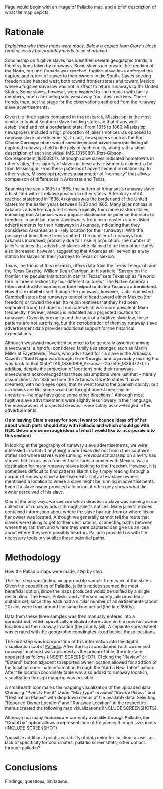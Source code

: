 Page would begin with an image of Palladio map, and a brief description of what the map depicts.

# Rationale

*Explaining why these maps were made. Below is copied from Clare's close reading essay but probably needs to be shortened.*

Scholarship on fugitive slaves has identified several geographic trends in the directions taken by runaways. Some slaves ran toward the freedom of the North, but until Canada was reached, fugitive slave laws enforced the capture and return of slaves to their owners in the South. Slaves seeking freedom also headed west, both toward frontier states and toward Mexico, where a fugitive slave law was not in effect to return runaways to the United States. Some slaves, however, were inspired to find reunion with family members, often after being sold west away from their relatives. These trends, then, set the stage for the observations gathered from the runaway slave advertisements.

Given the three states compared in this research, Mississippi is the most similar to typical Southern slave-holding states, in that it was well-established and not a borderland state. From 1835 to 1860, Mississippi newspapers included a high proportion of jailer's notices (as opposed to runaway slave advertisements). In fact, newspapers such as the Port Gibson Correspondent would sometimes post advertisements listing all captured runaways held in the jails of each county, along with a short description of each individual (MS_18350801_Port-Gibson-Correspondent_18350801). Although some slaves indicated hometowns in other states, the majority of slaves in these advertisements claimed to be from Mississippi. From these patterns of advertisement in relationship to other states,  Mississippi provides a barometer of “normalcy” that allows comparison of differences in Arkansas and Texas.

Spanning the years 1835 to 1865, the pattern of Arkansas's runaway slave ads shifted with its relative position to other states. A territory until it reached statehood in 1836, Arkansas was the borderland of the United States for the earlier years between 1835 and 1865. Many jailer notices in Arkansas advertise captured slaves originally from more eastern states, indicating that Arkansas was a popular destination or point on the route to freedom. In addition, many slaveowners from more eastern states listed advertisements for their runaways in Arkansas, indicating that they considered Arkansas as a likely location for their runaways.  With the passage of time, these trends shifted. The number of runaways from Arkansas increased, probably due to a rise in population.  The number of jailer's notices that advertised slaves who claimed to be from other states also increased, however, suggesting that Arkansas still served as a way station for slaves on their journeys to Texas or Mexico.

Texas, the focus of this research, offers data from the Texas Telegraph and the Texas Gazette. William Dean Carrigan, in his article “Slavery on the frontier: the peculiar institution in central Texas” sets Texas up as “a world torn in three directions by four different cultures.” The Native American tribes and the Mexican border both helped to define Texas as a borderland. How this exhibited itself through the runaways, however, is still contested. Campbell states that runaways tended to head toward either Mexico (for freedom) or toward the east (to rejoin relatives that they had been separated from) but does not indicate which was more prevalent. More frequently, however, Mexico is indicated as a projected location for runaways. Given its proximity and the lack of a fugitive slave law, these patterns are not surprising, but the corroboration of them by runaway slave advertisement data provides additional support for the historical expectations.

Although westward movement seemed to be generally assumed among slaveowners, a handful considered family ties stronger, such as  Martin Miller of Fayetteville, Texas, who advertised for his slave in the Arkansas Gazette: “Said Negro was brought from Georgia, and is probably making his way back to that State” (AR_18360909_Arkansas-Gazette_18360727). In addition, despite the projection of  locations onto their runaways, slaveowners acknowledged that these assumptions were just that – merely assumptions. An 1836 ad from the Arkansas Gazette states “I have dreamed, with both eyes open, that he went toward the Spanish county; but as dreams are like some would be thought honest men―quite uncertain―he may have gone some other directions.” Although most fugitive slave advertisements were slightly less flowery in their language, the inaccuracies of projected direction were subtly acknowledged in the advertisements.

**(I am leaving Clare's essay for now; I want to bounce ideas off of her about which parts should stay with Palladio and which should go with NER. Below are some rough ideas of what I would like to incorporate into this section)**

In looking at the geography of runaway slave advertisements, we were interested in what (if anything) made Texas distinct from other southern states and where slaves were running. Previous scholarship on slavery has shown that Texas, as a frontier that shares a border with Mexico, was a destination for many runaway slaves looking to find freedom. However, it is sometimes difficult to find patterns like this by simply reading through a corpus of runaway slave advertisements. Only a few slave owners mentioned a location to where a slave might be running in advertisements. Even if a slave owner provided a location, it often only shows what the owner perceived of his slave. 

One of the only ways we can see which direction a slave was running in our collection of runaway ads is through jailer's notices. Many jailer's notices contained information about where the slave had run from or where his or her owner was located. Although we generally cannot tell the route that slaves were taking to get to their destinations, connecting paths between where they ran from and where they were captured can give us an idea about where they were possibly heading. Palladio provided us with the necessary tools to visualize these potential paths.

# Methodology

How the Palladio maps were made, step by step.

The first step was finding an appropriate sample from each of the states. Given the capabilities of Palladio, jailer's notices seemed the most beneficial option, since the maps produced would be unified by a single destination. The Bexar, Pulaski, and Jefferson county jails provided a suitable set, since they each had a similar number of advertisements (about 20) and were from around the same time period (the late 1850s).

Data from these three samples was then manually entered into a spreadsheet, which specifically included information on the reported owner location and the runaway location (the county jail). A separate spreadsheet was created with the geographic coordinates listed beside these locations.

The next step was incorporation of this information into the digital visualization tool of [Palladio](http://palladio.designhumanities.org/). After the first spreadsheet (with owner and runaway locations) was uploaded as the primary table, the interface appeared as follows (INSERT SCREENSHOT). Clicking the "Review" or "Extend" button adjacent to reported owner location allowed for addition of the location coordinate information through the "Add a New Table"  option. After the location coordinate table was also added to runaway location, visualization through mapping was possible.

A small earth icon marks the mapping visualization of the uploaded data. Choosing "Point to Point" Under "Map type" revealed "Source Places" and "Destination Places" with dropdown menus of the available data. Selecting "Reported Owner Location" and "Runaway Location" in the respective menus created the following map visualizations (INCLUDE SCREENSHOTS).

Although not many features are currently available through Palladio, the "Count by" option allows a representation of frequency through size points (INCLUDE SCREENSHOT)

*possible additional points: variability of data entry for location, as well as lack of specificity for coordinates; palladio screenshots; other options through palladio?

# Conclusions

Findings, questions, limitations.
